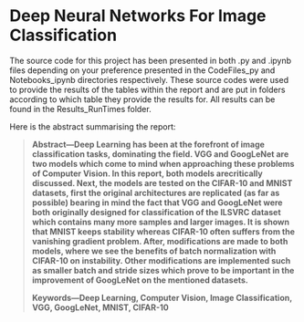 # Deep Neural Networks For Image Classification
The source code for this project has been presented in both .py and .ipynb files depending on your preference presented in the CodeFiles_py and Notebooks_ipynb directories respectively. These source codes were used to provide the results of the tables within the report and are put in folders according to which table they provide the results for. All results can be found in the Results_RunTimes folder.

Here is the abstract summarising the report:

> **Abstract—Deep Learning has been at the forefront of image classification tasks, dominating the field. VGG and GoogLeNet are two models which come to mind when approaching these problems of Computer Vision. In this report, both models arecritically discussed. Next, the models are tested on the CIFAR-10 and MNIST datasets, first the original architectures are replicated (as far as possible) bearing in mind the fact that VGG and GoogLeNet were both originally designed for classification of the ILSVRC dataset which contains many more samples and larger images. It is shown that MNIST keeps stability whereas CIFAR-10 often suffers from the vanishing gradient problem. After, modifications are made to both models, where we see the benefits of batch normalization with CIFAR-10 on instability. Other modifications are implemented such as smaller batch and stride sizes which prove to be important in the improvement of GoogLeNet on the mentioned datasets.**
>
> **Keywords—Deep Learning, Computer Vision, Image Classification, VGG, GoogLeNet, MNIST, CIFAR-10**
